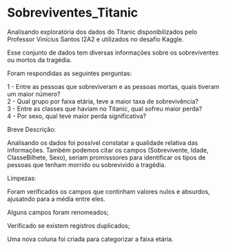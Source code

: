 # Sobreviventes_Titanic

Analisando exploratória dos dados do Titanic disponibilizados pelo Professor Vinícius Santos I2A2 e utilizados no desafio Kaggle.

Esse conjunto de dados tem diversas informações sobre os sobreviventes ou mortos da tragédia.<br />

Foram respondidas as seguintes perguntas:<br />

1 - Entre as pessoas que sobreviveram e as pessoas mortas, quais tiveram um maior número?<br />
2 - Qual grupo por faixa etária, teve a maior taxa de sobrevivência?<br />
3 - Entre as classes que haviam no Titanic, qual sofreu maior perda?<br />
4 - Por sexo, qual teve maior perda significativa?<br />

Breve Descrição:<br />

Analisando os dados foi possível constatar a qualidade relativa das informações. Também podemos citar os campos (Sobrevivente, Idade, ClasseBilhete, Sexo), seriam promisssores para identificar os tipos de pessoas que tenham morrido ou sobrevivido a tragédia.<br />

Limpezas:<br />

  Foram verificados os campos que continham valores nulos e absurdos, ajusatndo para a média entre eles.<br />

  Alguns campos foram renomeados;<br />

  Verificado se existem registros duplicados;<br />

  Uma nova coluna foi criada para categorizar a faixa etária.<br />
